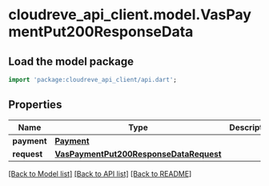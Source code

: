 # cloudreve_api_client.model.VasPaymentPut200ResponseData

## Load the model package
```dart
import 'package:cloudreve_api_client/api.dart';
```

## Properties
Name | Type | Description | Notes
------------ | ------------- | ------------- | -------------
**payment** | [**Payment**](Payment.md) |  | 
**request** | [**VasPaymentPut200ResponseDataRequest**](VasPaymentPut200ResponseDataRequest.md) |  | 

[[Back to Model list]](../README.md#documentation-for-models) [[Back to API list]](../README.md#documentation-for-api-endpoints) [[Back to README]](../README.md)


